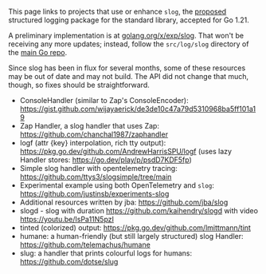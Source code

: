 This page links to projects that use or enhance `slog`, the [proposed](https://go.dev/issue/56345) structured logging package for the standard library, accepted for Go 1.21.

A preliminary implementation is at [golang.org/x/exp/slog](https://pkg.go.dev/golang.org/x/exp/slog). That won't be receiving any more updates; instead, follow the `src/log/slog` directory of the [main Go repo](https://go.googlesource.com/go).

Since slog has been in flux for several months, some of these resources may be out of date and may not build. The API did not change that much, though, so fixes should be straightforward.

- ConsoleHandler (similar to Zap's ConsoleEncoder): https://gist.github.com/wijayaerick/de3de10c47a79d5310968ba5ff101a19
- Zap Handler, a slog handler that uses Zap: https://github.com/chanchal1987/zaphandler
- logf (attr {key} interpolation, rich tty output): https://pkg.go.dev/github.com/AndrewHarrisSPU/logf (uses lazy Handler stores: https://go.dev/play/p/psdD7KDF5fp)
- Simple slog handler with opentelemetry tracing: https://github.com/ttys3/slogsimple/tree/main
- Experimental example using both OpenTelemetry and `slog`: https://github.com/justinsb/experiments-slog
- Additional resources written by jba: https://github.com/jba/slog
- slogd - slog with duration https://github.com/kaihendry/slogd with video https://youtu.be/IsPa11N5pzI
- tinted (colorized) output: https://pkg.go.dev/github.com/lmittmann/tint
- humane: a human-friendly (but still largely structured) slog Handler: https://github.com/telemachus/humane
- slug: a handler that prints colourful logs for humans: https://github.com/dotse/slug
